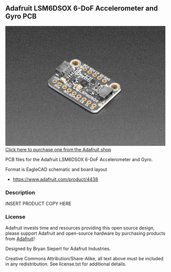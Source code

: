 ## Adafruit LSM6DSOX 6-DoF Accelerometer and Gyro PCB

<a href="http://www.adafruit.com/products/4438"><img src="assets/4438.jpg?raw=true" width="500px"><br/>
Click here to purchase one from the Adafruit shop</a>

PCB files for the Adafruit LSM6DSOX 6-DoF Accelerometer and Gyro. 

Format is EagleCAD schematic and board layout
* https://www.adafruit.com/product/4438

### Description

INSERT PRODUCT COPY HERE

### License

Adafruit invests time and resources providing this open source design, please support Adafruit and open-source hardware by purchasing products from [Adafruit](https://www.adafruit.com)!

Designed by Bryan Siepert for Adafruit Industries.

Creative Commons Attribution/Share-Alike, all text above must be included in any redistribution. 
See license.txt for additional details.
